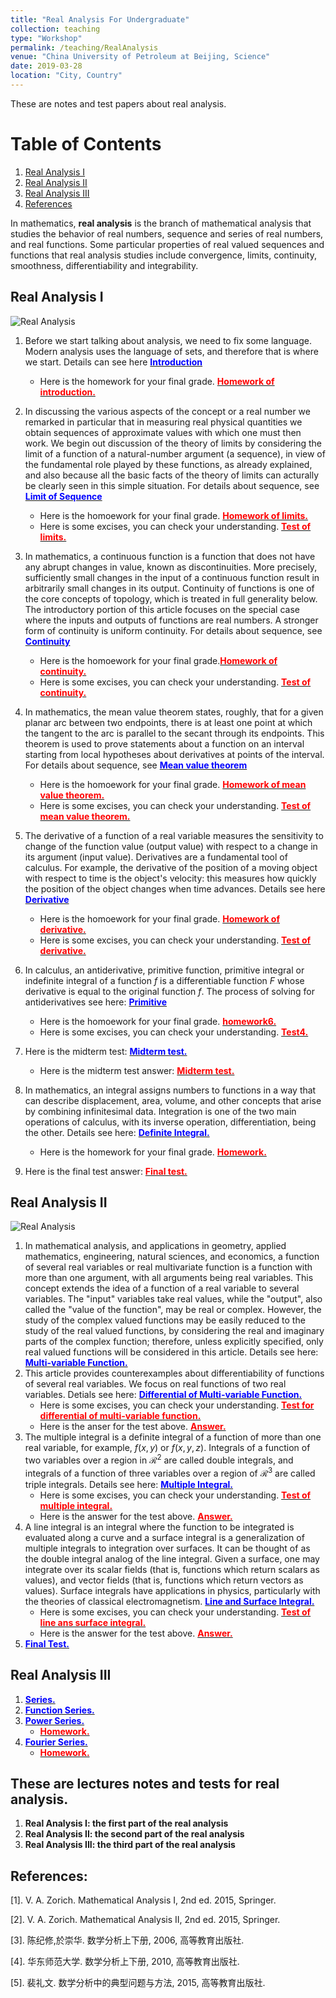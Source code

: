 ```yaml
---
title: "Real Analysis For Undergraduate"
collection: teaching
type: "Workshop"
permalink: /teaching/RealAnalysis
venue: "China University of Petroleum at Beijing, Science"
date: 2019-03-28
location: "City, Country"
---
```

These are notes and test papers about real analysis.

# Table of Contents
1. [Real Analysis I](#analysis1)
2. [Real Analysis II](#analysis2)
3. [Real Analysis III](#analysis3)
4. [References](#references)


In mathematics, **real analysis** is the branch of mathematical analysis that studies 
the behavior of real numbers, sequence and series of real numbers, and real functions.
Some particular properties of real valued sequences and functions that real analysis 
studies include convergence, limits, continuity, smoothness, differentiability and 
integrability.

<a name="analysis1"></a>
## Real Analysis I
![Real Analysis](/images/analysis1.png)

1. Before we start talking about analysis, we need to fix some language. Modern analysis uses the language of sets, and therefore that is where we start. Details can see here [<span style="color:blue">**Introduction**</span>](http://wuguoning.github.io/files/analysis/introduction.pdf)
   - Here is the homework for your final grade. [<span style="color:red">**Homework of introduction.**</span>](http://wuguoning.github.io/files/analysis/homework1.pdf)
2. In discussing the various aspects of the concept or a real number we remarked in particular that in measuring real physical quantities we obtain sequences of approximate values with which one must then work. We begin out discussion of the theory of limits by considering the limit of a function of a natural-number argument (a sequence), in view of the fundamental role played by these functions, as already explained, and also because all the basic facts of the theory of limits can acturally be clearly seen in this simple situation. For details about sequence, see [<span style="color:blue">**Limit of Sequence**</span>](http://wuguoning.github.io/files/analysis/limits.pdf)
   - Here is the homoework for your final grade.  [<span style="color:red">**Homework of limits.**</span>](http://wuguoning.github.io/files/analysis/homework2.pdf)
   - Here is some excises, you can check your understanding. [<span style="color:red">**Test of limits.**</span>](http://wuguoning.github.io/files/analysis/test1.pdf)
3. In mathematics, a continuous function is a function that does not have any abrupt changes in value, known as discontinuities. More precisely, sufficiently small changes in the input of a continuous function result in arbitrarily small changes in its output. Continuity of functions is one of the core concepts of topology, which is treated in full generality below. The introductory portion of this article focuses on the special case where the inputs and outputs of functions are real numbers. A stronger form of continuity is uniform continuity. For details about sequence, see [<span style="color:blue">**Continuity**</span>](http://wuguoning.github.io/files/analysis/continuity.pdf)
   - Here is the homoework for your final grade.[<span style="color:red">**Homework of continuity.**</span>](http://wuguoning.github.io/files/analysis/homework3.pdf)
   - Here is some excises, you can check your understanding. [<span style="color:red">**Test of continuity.**</span>](http://wuguoning.github.io/files/analysis/test2.pdf)
4. In mathematics, the mean value theorem states, roughly, that for a given planar arc between two endpoints, there is at least one point at which the tangent to the arc is parallel to the secant through its endpoints. This theorem is used to prove statements about a function on an interval starting from local hypotheses about derivatives at points of the interval. For details about sequence, see [<span style="color:blue">**Mean value theorem**</span>](http://wuguoning.github.io/files/analysis/meanvalue.pdf)
   - Here is the homoework for your final grade. [<span style="color:red">**Homework of mean value theorem.**</span>](http://wuguoning.github.io/files/analysis/homework4.pdf)
   - Here is some excises, you can check your understanding. [<span style="color:red">**Test of mean value theorem.**</span>](http://wuguoning.github.io/files/analysis/test3.pdf)
5. The derivative of a function of a real variable measures the sensitivity to change of the function value (output value) with respect to a change in its argument (input value). Derivatives are a fundamental tool of calculus. For example, the derivative of the position of a moving object with respect to time is the object's velocity: this measures how quickly the position of the object changes when time advances. Details see here [<span style="color:blue">**Derivative**</span>](http://wuguoning.github.io/files/analysis/derivative.pdf)
   - Here is the homoework for your final grade. [<span style="color:red">**Homework of derivative.**</span>](http://wuguoning.github.io/files/analysis/homework5.pdf)
   - Here is some excises, you can check your understanding. [<span style="color:red">**Test of derivative.**</span>](http://wuguoning.github.io/files/analysis/test4.pdf)
6. In calculus, an antiderivative, primitive function, primitive integral or indefinite integral of a function $f$ is a differentiable function $F$ whose derivative is equal to the original function $f$. The process of solving for antiderivatives see here: [<span style="color:blue">**Primitive**</span>](http://wuguoning.github.io/files/analysis/primitive.pdf)
   -  Here is the homoework for your final grade. [<span style="color:red">**homework6.**</span>](http://wuguoning.github.io/files/analysis/primitive_homework.pdf) 
   - Here is some excises, you can check your understanding. [<span style="color:red">**Test4.**</span>](http://wuguoning.github.io/files/analysis/test4.pdf)
7. Here is the midterm test: [<span style="color:blue">**Midterm test.**</span>](http://wuguoning.github.io/files/analysis/midtermtest18-19-1.pdf)
   - Here is the midterm test answer: [<span style="color:red">**Midterm test.**</span>](http://wuguoning.github.io/files/analysis/17-18-1-real-analysis-mid-term-test.pdf)
8. In mathematics, an integral assigns numbers to functions in a way that can describe displacement, area, volume, and other concepts that arise by combining infinitesimal data. Integration is one of the two main operations of calculus, with its inverse operation, differentiation, being the other. Details see here: [<span style="color:blue">**Definite Integral.**</span>](http://wuguoning.github.io/files/analysis/integral.pdf)
   - Here is the homework for your final grade. [<span style="color:red">**Homework.**</span>](http://wuguoning.github.io/files/analysis/integral_homework.pdf)

9. Here is the final test answer: [<span style="color:red">**Final test.**</span>](http://wuguoning.github.io/files/analysis/17-18-1_real_analysis_final_test.pdf)

<a name="analysis2"></a>
## Real Analysis II
![Real Analysis](/images/analysis2.png)

1. In mathematical analysis, and applications in geometry, applied mathematics, engineering, natural sciences, and economics, a function of several real variables or real multivariate function is a function with more than one argument, with all arguments being real variables. This concept extends the idea of a function of a real variable to several variables. The "input" variables take real values, while the "output", also called the "value of the function", may be real or complex. However, the study of the complex valued functions may be easily reduced to the study of the real valued functions, by considering the real and imaginary parts of the complex function; therefore, unless explicitly specified, only real valued functions will be considered in this article. Details see here: [<span style="color:blue">**Multi-variable Function.**</span>](http://wuguoning.github.io/files/analysis/mul_var_fun.pdf)
2. This article provides counterexamples about differentiability of functions of several real variables. We focus on real functions of two real variables. Detials see here: [<span style="color:blue">**Differential of Multi-variable Function.**</span>](http://wuguoning.github.io/files/analysis/diff_multi_var.pdf)
    - Here is some excises, you can check your understanding.  [<span style="color:red">**Test for differential of multi-variable function.**</span>](http://wuguoning.github.io/files/analysis/test6.pdf)
    - Here is the anser for the test above. [<span style="color:red">**Answer.**</span>](http://wuguoning.github.io/files/analysis/mulvar_diff_test_ans.pdf)
3. The multiple integral is a definite integral of a function of more than one real variable, for example, $f(x,y)$ or $f(x, y, z)$. Integrals of a function of two variables over a region in $\mathcal{R}^2$ are called double integrals, and integrals of a function of three variables over a region of $\mathcal{R}^3$ are called triple integrals. Details see here: [<span style="color:blue">**Multiple Integral.**</span>](http://wuguoning.github.io/files/analysis/mul_int.pdf)
    - Here is some excises, you can check your understanding.  [<span style="color:red">**Test of multiple integral.**</span>](http://wuguoning.github.io/files/analysis/mul_int_test.pdf)
    - Here is the answer for the test above. [<span style="color:red">**Answer.**</span>](http://wuguoning.github.io/files/analysis/mulvar_int_test_ans.pdf)
4. A line integral is an integral where the function to be integrated is evaluated along a curve and a surface integral is a generalization of multiple integrals to integration over surfaces. It can be thought of as the double integral analog of the line integral. Given a surface, one may integrate over its scalar fields (that is, functions which return scalars as values), and vector fields (that is, functions which return vectors as values). Surface integrals have applications in physics, particularly with the theories of classical electromagnetism. [<span style="color:blue">**Line and Surface Integral.**</span>](http://wuguoning.github.io/analysis/files/line_and_surface.pdf)
     - Here is some excises, you can check your understanding.  [<span style="color:red">**Test of line ans surface integral.**</span>](http://wuguoning.github.io/files/analysis/line_surface_int_test.pdf)
    - Here is the answer for the test above. [<span style="color:red">**Answer.**</span>](http://wuguoning.github.io/files/analysis/lineSurface_test_ans.pdf)
5. [<span style="color:blue">**Final Test.**</span>](http://wuguoning.github.io/files/analysis/2018-2019-2-final-test-and-ans.pdf)

<a name="analysis3"></a>
## Real Analysis III
1. [<span style="color:blue">**Series.**</span>](http://wuguoning.github.io/files/analysis/series.pdf)
2. [<span style="color:blue">**Function Series.**</span>](http://wuguoning.github.io/files/analysis/function_series.pdf)
3. [<span style="color:blue">**Power Series.**</span>](http://wuguoning.github.io/files/analysis/powerSeries.pdf)
    * [<span style="color:red">**Homework.**</span>](http://wuguoning.github.io/files/analysis/homework_power_series.pdf)
4. [<span style="color:blue">**Fourier Series.**</span>](http://wuguoning.github.io/files/analysis/fourierSeries.pdf)
    * [<span style="color:red">**Homework.**</span>](http://wuguoning.github.io/files/analysis/homework_fourier_series.pdf)


## These are lectures notes and tests for real analysis.
  1. **Real Analysis I: the first part of the real analysis**
  2. **Real Analysis II: the second part of the real analysis**
  3. **Real Analysis III: the third part of the real analysis**


<a name="analysis3"></a>
## References:
  [1]. V. A. Zorich. Mathematical Analysis I, 2nd ed. 2015, Springer.

  [2]. V. A. Zorich. Mathematical Analysis II, 2nd ed. 2015, Springer.

  [3]. 陈纪修,於崇华. 数学分析上下册, 2006, 高等教育出版社.

  [4]. 华东师范大学. 数学分析上下册, 2010, 高等教育出版社.

  [5]. 裴礼文. 数学分析中的典型问题与方法, 2015, 高等教育出版社.
